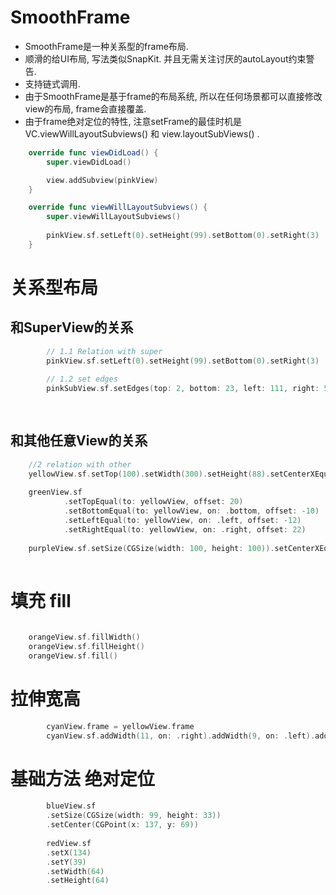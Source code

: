 # SmoothFrame

- SmoothFrame是一种关系型的frame布局.
- 顺滑的给UI布局, 写法类似SnapKit. 并且无需关注讨厌的autoLayout约束警告. 
- 支持链式调用.
- 由于SmoothFrame是基于frame的布局系统, 所以在任何场景都可以直接修改view的布局, frame会直接覆盖.
- 由于frame绝对定位的特性, 注意setFrame的最佳时机是VC.viewWillLayoutSubviews() 和 view.layoutSubViews() .


```swift
    override func viewDidLoad() {
        super.viewDidLoad()

        view.addSubview(pinkView)
    }

    override func viewWillLayoutSubviews() {
        super.viewWillLayoutSubviews()
                
        pinkView.sf.setLeft(0).setHeight(99).setBottom(0).setRight(3)
    }
```

# 关系型布局
## 和SuperView的关系
```swift
        // 1.1 Relation with super
        pinkView.sf.setLeft(0).setHeight(99).setBottom(0).setRight(3)
        
        // 1.2 set edges
        pinkSubView.sf.setEdges(top: 2, bottom: 23, left: 111, right: 50)
        
        
```

## 和其他任意View的关系

```swift
    //2 relation with other
    yellowView.sf.setTop(100).setWidth(300).setHeight(88).setCenterXEqual(to: view)
        
    greenView.sf
            .setTopEqual(to: yellowView, offset: 20)
            .setBottomEqual(to: yellowView, on: .bottom, offset: -10)
            .setLeftEqual(to: yellowView, on: .left, offset: -12)
            .setRightEqual(to: yellowView, on: .right, offset: 22)
    
    purpleView.sf.setSize(CGSize(width: 100, height: 100)).setCenterXEqual(to: pinkSubView).setCenterYEqual(to: greenView)
        
```


# 填充 fill

```swift
                
    orangeView.sf.fillWidth()
    orangeView.sf.fillHeight()
    orangeView.sf.fill()

```


# 拉伸宽高

```swift
        cyanView.frame = yellowView.frame
        cyanView.sf.addWidth(11, on: .right).addWidth(9, on: .left).addHeight(11, on: .bottom)
```


# 基础方法 绝对定位

```swift
        blueView.sf
        .setSize(CGSize(width: 99, height: 33))
        .setCenter(CGPoint(x: 137, y: 69))
        
        redView.sf
        .setX(134)
        .setY(39)
        .setWidth(64)
        .setHeight(64)

```

